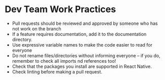 # Dev Team Work Practices

+ Pull requests should be reviewed and approved by someone who has not work on the branch
+ If a feature requires documentation, add it to the documentation directory.
+ Use expressive variable names to make the code easier to read for everyone
+ Do not rename files/directories without informing everyone – if you do, remember to check all imports nd references too!
+ Check that the packages you install are supported in React Native.
+ Check linting before making a pull request.
